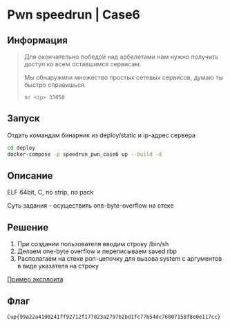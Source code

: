 # Pwn speedrun | Case6

## Информация

> Для окончательно победой над арбалетами нам нужно получить доступ ко всем оставшимся сервисам.
> 
> Мы обнаружили множество простых сетевых сервисов, думаю ты быстро справишься.
> 
> `nc <ip> 33050`
>

## Запуск

Отдать командам бинарник из deploy/static и ip-адрес сервера

```sh
cd deploy
docker-compose -p speedrun_pwn_case6 up --build -d 
```


## Описание

ELF 64bit, C, no strip, no pack

Суть задания - осуществить one-byte-overflow на стеке 

## Решение

1. При создании пользователя вводим строку /bin/sh
2. Делаем one-byte overflow и переписываем saved rbp
3. Располагаем на стеке роп-цепочку для вызова system с аргументов в виде указателя на строку

[Пример эксплоита](solve/exploit.py)


## Флаг

`Cup{99a22a4190241ff92712f177023a2797b2bd1fc77b54dc76007158f8e0e117cc}`